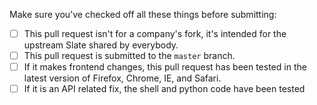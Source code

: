Make sure you've checked off all these things before submitting:

- [ ] This pull request isn't for a company's fork, it's intended for the upstream Slate shared by everybody.
- [ ] This pull request is submitted to the `master` branch.
- [ ] If it makes frontend changes, this pull request has been tested in the latest version of Firefox, Chrome, IE, and Safari.
- [ ] If it is an API related fix, the shell and python code have been tested

